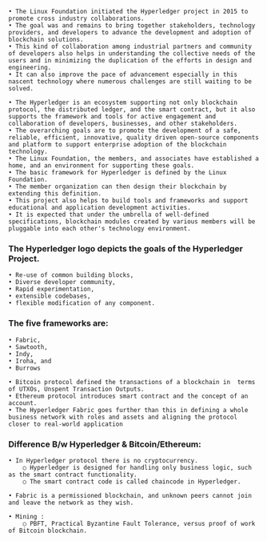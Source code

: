 	• The Linux Foundation initiated the Hyperledger project in 2015 to promote cross industry collaborations. 
	• The goal was and remains to bring together stakeholders, technology providers, and developers to advance the development and adoption of blockchain solutions. 
	• This kind of collaboration among industrial partners and community of developers also helps in understanding the collective needs of the users and in minimizing the duplication of the efforts in design and engineering. 
	• It can also improve the pace of advancement especially in this nascent technology where numerous challenges are still waiting to be solved. 

	• The Hyperledger is an ecosystem supporting not only blockchain protocol, the distributed ledger, and the smart contract, but it also supports the framework and tools for active engagement and collaboration of developers, businesses, and other stakeholders. 
	• The overarching goals are to promote the development of a safe, reliable, efficient, innovative, quality driven open-source components and platform to support enterprise adoption of the blockchain technology. 
	• The Linux Foundation, the members, and associates have established a home, and an environment for supporting these goals. 
	• The basic framework for Hyperledger is defined by the Linux Foundation. 
	• The member organization can then design their blockchain by extending this definition. 
	• This project also helps to build tools and frameworks and support educational and application development activities. 
	• It is expected that under the umbrella of well-defined specifications, blockchain modules created by various members will be pluggable into each other's technology environment.

### The Hyperledger logo depicts the goals of the Hyperledger Project.
	• Re-use of common building blocks, 
	• Diverse developer community,
	• Rapid experimentation, 
	• extensible codebases, 
	• flexible modification of any component.

### The five frameworks are: 
	• Fabric, 
	• Sawtooth, 
	• Indy, 
	• Iroha, and
	• Burrows

	• Bitcoin protocol defined the transactions of a blockchain in  terms of UTXOs, Unspent Transaction Outputs. 
	• Ethereum protocol introduces smart contract and the concept of an account. 
	• The Hyperledger Fabric goes further than this in defining a whole business network with roles and assets and aligning the protocol closer to real-world application

### Difference B/w Hyperledger & Bitcoin/Ethereum:
	• In Hyperledger protocol there is no cryptocurrency.
		○ Hyperledger is designed for handling only business logic, such as the smart contract functionality.
		○ The smart contract code is called chaincode in Hyperledger.

	• Fabric is a permissioned blockchain, and unknown peers cannot join and leave the network as they wish.

	• Mining :
		○ PBFT, Practical Byzantine Fault Tolerance, versus proof of work of Bitcoin blockchain.


